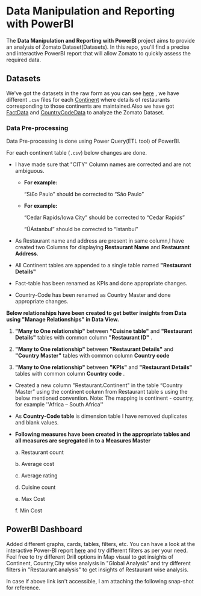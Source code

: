 # **Data Manipulation and Reporting with PowerBI**

The **Data Manipulation and Reporting with PowerBI** project aims to provide an analysis of Zomato Dataset(Datasets). In this repo, you'll find a precise and interactive PowerBI report that will allow Zomato to quickly assess the required data.

## **Datasets**
We've got the datasets in the raw form as you can see [here](Datasets) , we have  different `.csv` files for each [Continent](Datasets/Continents) where details of restaurants corresponding to those continents are maintained.Also we have got [FactData](Datasets/Fact-Table.xlsx) and [CountryCodeData](Datasets/Country-Code.xlsx) to analyze the Zomato Dataset. 


  ### **Data Pre-processing**
  
  Data Pre-processing is done using Power Query(ETL tool) of PowerBI.
  
  For each continent table (`.csv`) below changes are done.
  
  - I have made sure that "CITY" Column names are corrected and are not ambiguous.
     - **For example:**
       
        “Sí£o Paulo” should be corrected to “São Paulo”
        
      - **For example:**
       
         “Cedar Rapids/Iowa City” should be corrected to “Cedar Rapids”
         
         “ÛÁstanbul” should be corrected to “Istanbul”
         
  - As Restaurant name and address are present in same column,I have created two  Columns for displaying **Restaurant Name** and **Restaurant Address**.
  - All Continent tables are appended to a single table named **"Restaurant Details"**
  - Fact-table has been renamed as KPIs and done appropriate changes.
  - Country-Code has been renamed as Country Master and done appropriate changes.
  
  **Below  relationships have been created to get better insights from Data using "Manage Relationships" in Data View.**
  
   1. **"Many to One relationship"** between **"Cuisine table"** and **"Restaurant Details"** tables with common column **"Restaurant ID"** .
  
   2. **"Many to One relationship"** between **"Restaurant Details"** and **"Country Master"** tables with common column **Country code** 
  
   3. **"Many to One relationship"** between **"KPIs"** and **"Restaurant Details"** tables with common column **Country code** .
     
  - Created a new column "Restaurant.Continent" in the table  “Country Master”  using the continent column from Restaurant table s using the below 
     mentioned convention.
     Note: The mapping is continent - country, for example ''Africa – South Africa''  
    
  - As **Country-Code table** is dimension table I have removed duplicates and blank values.
 
  - **Following measures have been created in the appropriate tables and all measures are segregated in to a Measures Master** 

     a. Restaurant count
     
     b. Average cost
     
     c. Average rating
     
     d. Cuisine count
     
     e. Max Cost
     
     f. Min Cost
   
   
   ## **PowerBI  Dashboard**
   
  Added different graphs, cards, tables, filters, etc. You can have a look at the interactive Power-BI report [here](Datasets/) and try different filters as per your need. Feel     free to try different Drill options in Map visual to get insights of Continent, Country,City wise  analysis in "Global Analysis" and try different filters
  in "Restaurant analysis" to get insights of Restaurant wise analysis.
  

  In case if above link isn't accessible, I am attaching the following snap-shot for reference.
  
  
   
   
